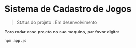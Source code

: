 <h1> Sistema de Cadastro de Jogos </h1> 

>Status do projeto : Em desenvolvimento

Para rodar esse projeto na sua maquina, por favor digite:

```
npm app.js
```
